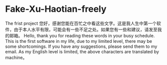 # Fake-Xu-Haotian-freely
The frist project
您好，感谢您能在百忙之中看这些文字。这是我人生中第一个软件，由于本人水平有限，可能会有一些不足之处。如果您有一些和建议，请发至我的邮箱。
Hello, thank you for reading these words in your busy schedule. 
This is the first software in my life, due to my limited level, there may be some shortcomings. 
If you have any suggestions, please send them to my email.
As my English level is limited, the above characters are translated by machine。
